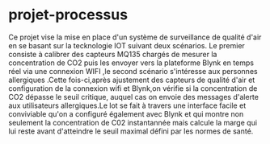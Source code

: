 # projet-processus
Ce projet vise la mise en place d'un système de surveillance de qualité d'air en se basant sur la tecknologie IOT suivant deux scénarios.
Le premier consiste à calibrer des capteurs MQ135 chargés de mesurer la concentration de CO2 puis les envoyer vers la plateforme Blynk 
en temps réel via une connexion WIFI ,le second scénario s'intéresse aux personnes allergiques .Cette fois-ci,après ajustement des capteurs
de qualité d'air et configuration de la connexion wifi et Blynk,on vérifie si la concentration de CO2 dépasse le seuil critique, auquel cas
on envoie des messages d'alerte aux utilisateurs allergiques.Le lot se fait à travers une interface facile et conviviable 
qu'on a configuré également avec Blynk et qui montre non seulement la concentration de C02 instantannée mais calcule la marge qui lui reste
avant d'atteindre le seuil maximal défini par les normes de santé.
